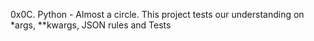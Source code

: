 0x0C. Python - Almost a circle. This project tests our understanding on *args, **kwargs, JSON rules and Tests

